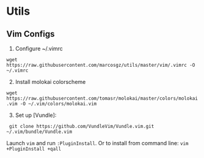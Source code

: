# Utils

## Vim Configs

1. Configure ~/.vimrc

`wget https://raw.githubusercontent.com/marcosgz/utils/master/vim/.vimrc -O ~/.vimrc`

2. Install molokai colorscheme 

`wget https://raw.githubusercontent.com/tomasr/molokai/master/colors/molokai.vim -O ~/.vim/colors/molokai.vim`

3. Set up [Vundle]:

` git clone https://github.com/VundleVim/Vundle.vim.git ~/.vim/bundle/Vundle.vim`
  
Launch `vim` and run `:PluginInstall`. Or to install from command line: `vim +PluginInstall +qall`
